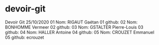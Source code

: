 # devoir-git
Devoir Git 25/10/2020
01 Nom: RIGAUT Gaétan
01 github:
02 Nom: BONHOMME Vermeer
02 github:
03 Nom: GSTALTER Pierre-Louis
03 github:
04 Nom: HALLER Antoine
04 github:
05 Nom: CROUZET Emmanuel
05 github: ecrouzet
